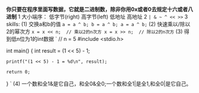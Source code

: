 **你只要在程序里面写数据，它就是二进制数，除非你用0x或者0去规定十六或者八进制**
1 大小端序：
低字节(right) 高字节(left) 低地址 高地址
2 `| & ~ ^ << >>`
3 skills:
(1) 交换a和b的值
`
a = a ^ b;
b = a ^ b;
a = a ^ b;
`
(2) 快速乘以/除以2的幂次方
`
x = x << n;  // 乘以2的n次方
x = x >> n;  // 除以2的n次方
`
(3) 得到低n位为1的int数据
`
// n = 5
#include <stdio.h>

int main() {
    int result = (1 << 5) - 1;

    printf("(1 << 5) - 1 = %d\n", result);

    return 0;
}
`
(4) 一个数和全1&是它自己，和全0&全0;一个数和全1|是全1,和全0|是它自己。
